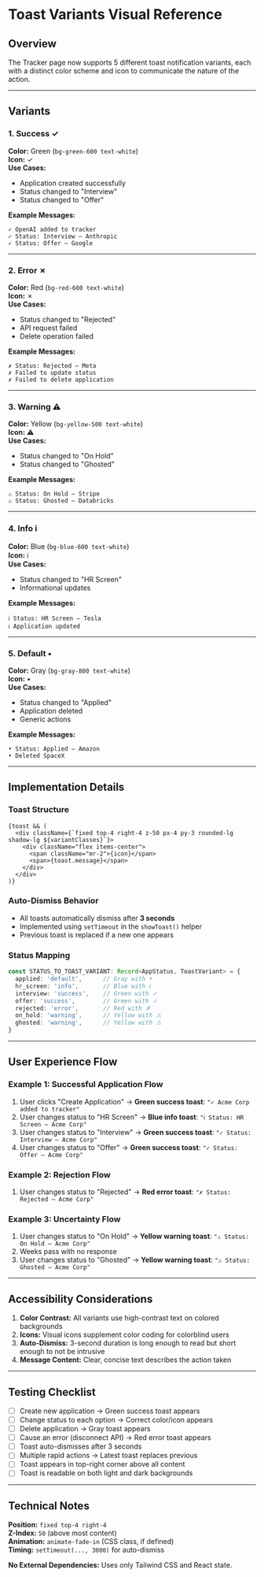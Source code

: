 # Toast Variants Visual Reference

## Overview

The Tracker page now supports 5 different toast notification variants, each with a distinct color scheme and icon to communicate the nature of the action.

---

## Variants

### 1. Success ✓

**Color:** Green (`bg-green-600 text-white`)  
**Icon:** ✓  
**Use Cases:**

- Application created successfully
- Status changed to "Interview"
- Status changed to "Offer"

**Example Messages:**

```
✓ OpenAI added to tracker
✓ Status: Interview — Anthropic
✓ Status: Offer — Google
```

---

### 2. Error ✗

**Color:** Red (`bg-red-600 text-white`)  
**Icon:** ✗  
**Use Cases:**

- Status changed to "Rejected"
- API request failed
- Delete operation failed

**Example Messages:**

```
✗ Status: Rejected — Meta
✗ Failed to update status
✗ Failed to delete application
```

---

### 3. Warning ⚠

**Color:** Yellow (`bg-yellow-500 text-white`)  
**Icon:** ⚠  
**Use Cases:**

- Status changed to "On Hold"
- Status changed to "Ghosted"

**Example Messages:**

```
⚠ Status: On Hold — Stripe
⚠ Status: Ghosted — Databricks
```

---

### 4. Info ℹ

**Color:** Blue (`bg-blue-600 text-white`)  
**Icon:** ℹ  
**Use Cases:**

- Status changed to "HR Screen"
- Informational updates

**Example Messages:**

```
ℹ Status: HR Screen — Tesla
ℹ Application updated
```

---

### 5. Default •

**Color:** Gray (`bg-gray-800 text-white`)  
**Icon:** •  
**Use Cases:**

- Status changed to "Applied"
- Application deleted
- Generic actions

**Example Messages:**

```
• Status: Applied — Amazon
• Deleted SpaceX
```

---

## Implementation Details

### Toast Structure

```tsx
{toast && (
  <div className={`fixed top-4 right-4 z-50 px-4 py-3 rounded-lg shadow-lg ${variantClasses}`}>
    <div className="flex items-center">
      <span className="mr-2">{icon}</span>
      <span>{toast.message}</span>
    </div>
  </div>
)}
```

### Auto-Dismiss Behavior

- All toasts automatically dismiss after **3 seconds**
- Implemented using `setTimeout` in the `showToast()` helper
- Previous toast is replaced if a new one appears

### Status Mapping

```typescript
const STATUS_TO_TOAST_VARIANT: Record<AppStatus, ToastVariant> = {
  applied: 'default',      // Gray with •
  hr_screen: 'info',       // Blue with ℹ
  interview: 'success',    // Green with ✓
  offer: 'success',        // Green with ✓
  rejected: 'error',       // Red with ✗
  on_hold: 'warning',      // Yellow with ⚠
  ghosted: 'warning',      // Yellow with ⚠
}
```

---

## User Experience Flow

### Example 1: Successful Application Flow

1. User clicks "Create Application" → **Green success toast**: `"✓ Acme Corp added to tracker"`
2. User changes status to "HR Screen" → **Blue info toast**: `"ℹ Status: HR Screen — Acme Corp"`
3. User changes status to "Interview" → **Green success toast**: `"✓ Status: Interview — Acme Corp"`
4. User changes status to "Offer" → **Green success toast**: `"✓ Status: Offer — Acme Corp"`

### Example 2: Rejection Flow

1. User changes status to "Rejected" → **Red error toast**: `"✗ Status: Rejected — Acme Corp"`

### Example 3: Uncertainty Flow

1. User changes status to "On Hold" → **Yellow warning toast**: `"⚠ Status: On Hold — Acme Corp"`
2. Weeks pass with no response
3. User changes status to "Ghosted" → **Yellow warning toast**: `"⚠ Status: Ghosted — Acme Corp"`

---

## Accessibility Considerations

1. **Color Contrast:** All variants use high-contrast text on colored backgrounds
2. **Icons:** Visual icons supplement color coding for colorblind users
3. **Auto-Dismiss:** 3-second duration is long enough to read but short enough to not be intrusive
4. **Message Content:** Clear, concise text describes the action taken

---

## Testing Checklist

- [ ] Create new application → Green success toast appears
- [ ] Change status to each option → Correct color/icon appears
- [ ] Delete application → Gray toast appears
- [ ] Cause an error (disconnect API) → Red error toast appears
- [ ] Toast auto-dismisses after 3 seconds
- [ ] Multiple rapid actions → Latest toast replaces previous
- [ ] Toast appears in top-right corner above all content
- [ ] Toast is readable on both light and dark backgrounds

---

## Technical Notes

**Position:** `fixed top-4 right-4`  
**Z-Index:** `50` (above most content)  
**Animation:** `animate-fade-in` (CSS class, if defined)  
**Timing:** `setTimeout(..., 3000)` for auto-dismiss

**No External Dependencies:** Uses only Tailwind CSS and React state.
